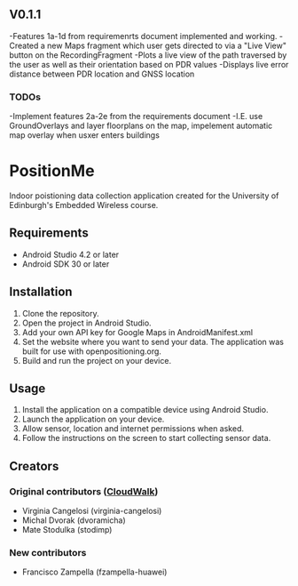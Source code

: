 ## V0.1.1

-Features 1a-1d from requiremenrts document implemented and working.
-Created a new Maps fragment which user gets directed to via a "Live View" button on the RecordingFragment
-Plots a live view of the path traversed by the user as well as their orientation based on PDR values
-Displays live error distance between PDR location and GNSS location


### TODOs
-Implement features 2a-2e from the requirements document
-I.E. use GroundOverlays and layer floorplans on the map, impelement automatic map overlay when usxer enters buildings



# PositionMe
Indoor poistioning data collection application created for the University of Edinburgh's Embedded Wireless course. 

## Requirements

- Android Studio 4.2 or later
- Android SDK 30 or later

## Installation

1. Clone the repository.
2. Open the project in Android Studio.
3. Add your own API key for Google Maps in AndroidManifest.xml
4. Set the website where you want to send your data. The application was built for use with openpositioning.org.
5. Build and run the project on your device.

## Usage

1. Install the application on a compatible device using Android Studio.
2. Launch the application on your device.
3. Allow sensor, location and internet permissions when asked.
4. Follow the instructions on the screen to start collecting sensor data.

## Creators

### Original contributors ([CloudWalk](https://github.com/openpositioning/DataCollectionTeam6))
- Virginia Cangelosi (virginia-cangelosi)
- Michal Dvorak (dvoramicha)
- Mate Stodulka (stodimp)

### New contributors
- Francisco Zampella (fzampella-huawei)
